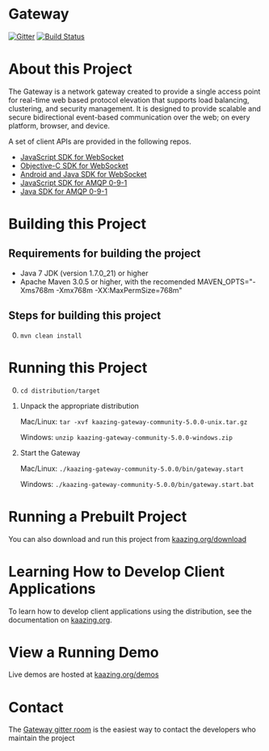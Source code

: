# Gateway

[![Gitter](https://badges.gitter.im/Join%20Chat.svg)](https://gitter.im/kaazing/gateway?utm_source=badge&utm_medium=badge&utm_campaign=pr-badge&utm_content=badge)
[![Build Status][build-status-image]][build-status]

[build-status-image]: https://travis-ci.org/kaazing/gateway.svg?branch=develop
[build-status]: https://travis-ci.org/kaazing/gateway

# About this Project

The Gateway is a network gateway created to provide a single access point for real-time web based protocol elevation that supports load balancing, clustering, and security management.  It is designed to provide scalable and secure bidirectional event-based communication over the web; on every platform, browser, and device.    

A set of client APIs are provided in the following repos. 

- [JavaScript SDK for WebSocket](https://github.com/kaazing/kaazing-client-javascript)
- [Objective-C SDK for WebSocket](https://github.com/kaazing/gateway.client.ios)
- [Android and Java SDK for WebSocket](https://github.com/kaazing/gateway.client.java)
- [JavaScript SDK for AMQP 0-9-1](https://github.com/kaazing/kaazing-amqp-0-9-1-client-javascript)
- [Java SDK for AMQP 0-9-1](https://github.com/kaazing/amqp.client.java)

# Building this Project

## Requirements for building the project
* Java 7 JDK (version 1.7.0_21) or higher
* Apache Maven 3.0.5 or higher, with the recomended MAVEN_OPTS="-Xms768m -Xmx768m -XX:MaxPermSize=768m"

## Steps for building this project
0. `mvn clean install`

# Running this Project

0. `cd distribution/target`
1. Unpack the appropriate distribution
   
   Mac/Linux: `tar -xvf kaazing-gateway-community-5.0.0-unix.tar.gz`
   
   Windows: `unzip kaazing-gateway-community-5.0.0-windows.zip`
2. Start the Gateway 
   
   Mac/Linux: `./kaazing-gateway-community-5.0.0/bin/gateway.start`
   
   Windows: `./kaazing-gateway-community-5.0.0/bin/gateway.start.bat`

# Running a Prebuilt Project

You can also download and run this project from [kaazing.org/download](http://kaazing.org/download/)

# Learning How to Develop Client Applications

To learn how to develop client applications using the distribution, see the documentation on [kaazing.org](http://kaazing.org).

# View a Running Demo

Live demos are hosted at [kaazing.org/demos](http://kaazing.org/demos/)

# Contact

The [Gateway gitter room](https://gitter.im/kaazing/gateway) is the easiest way to contact the developers who maintain the project 
